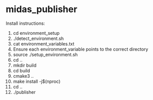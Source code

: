 # midas_publisher
Install instructions:
1. cd environment_setup
2. ./detect_environment.sh
3. cat environment_variables.txt
4. Ensure each environment_variable points to the correct directory
5. source ./setup_environment.sh
6. cd ..
7. mkdir build
8. cd build
9. cmake3 ..
10. make install -j$(nproc)
11. cd ..
12. ./publisher
